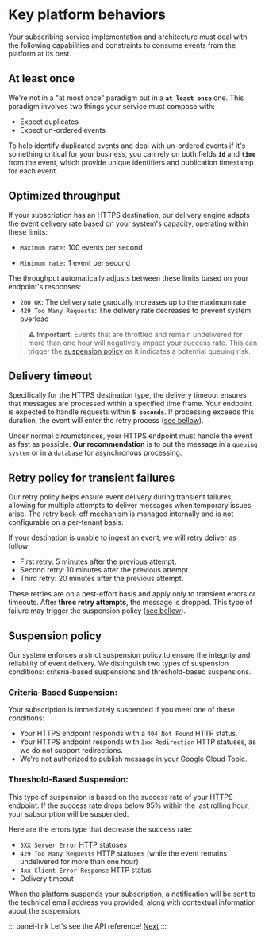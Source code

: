 # Key platform behaviors

Your subscribing service implementation and architecture must deal with the following capabilities and constraints to consume events from the platform at its best.

## At least once

We're not in a "at most once" paradigm but in a **`at least once`** one. This paradigm involves two things your service must compose with:

- Expect duplicates
- Expect un-ordered events

To help identify duplicated events and deal with un-ordered events if it's something critical for your business, you can rely on both fields  **`id`** and **`time`** from the event, which provide unique identifiers and publication timestamp for each event.

## Optimized throughput

If your subscription has an HTTPS destination, our delivery engine adapts the event delivery rate based on your system's capacity, operating within these limits:

- `Maximum rate:` 100 events per second

- `Minimum rate:` 1 event per second

The throughput automatically adjusts between these limits based on your endpoint's responses:
- `200 OK`: The delivery rate gradually increases up to the maximum rate
- `429 Too Many Requests`: The delivery rate decreases to prevent system overload

> **⚠️ Important**: Events that are throttled and remain undelivered for more than one hour will negatively impact your success rate. This can trigger the [suspension policy](/event-platform/key-platform-behaviors.html#suspension-policy) as it indicates a potential queuing risk.

## Delivery timeout

Specifically for the HTTPS destination type, the delivery timeout ensures that messages are processed within a specified  time frame. Your endpoint is expected to handle requests within **`5 seconds`**.  If processing exceeds this duration, the event will enter the retry process ([see bellow](/event-platform/concepts.html#retry-policy-for-transient-failures)).

Under normal circumstances, your HTTPS endpoint must handle the event as fast as possible.
**Our recommendation** is to put the message in a `queuing system` or in a `database` for asynchronous processing.

## Retry policy for transient failures

Our retry policy helps ensure event delivery during transient failures, allowing for multiple attempts to deliver messages when temporary issues arise. The retry back-off mechanism is managed internally and is not configurable on a per-tenant basis.

If your destination is unable to ingest an event, we will retry deliver as follow:
 - First retry: 5 minutes after the previous attempt.
 - Second retry: 10 minutes after the previous attempt.
 - Third retry: 20 minutes after the previous attempt.

These retries are on a best-effort basis and apply only to transient errors or timeouts. After **three retry attempts**, the message is dropped.
This type of failure may trigger the suspension policy ([see bellow](/event-platform/key-platform-behaviors.html#suspension-policy)).

## Suspension policy

Our system enforces a strict suspension policy to ensure the integrity and reliability of event delivery. We distinguish two types of suspension conditions: criteria-based suspensions and threshold-based suspensions.

### Criteria-Based Suspension:

Your subscription is immediately suspended if you meet one of these conditions:

- Your HTTPS endpoint responds with a `404 Not Found` HTTP status.
- Your HTTPS endpoint responds with `3xx Redirection` HTTP statuses, as we do not support redirections.
- We're not authorized to publish message in your Google Cloud Topic.

### Threshold-Based Suspension:

This type of suspension is based on the success rate of your HTTPS endpoint. If the success rate drops below 95% within the last rolling hour, your subscription will be suspended.

Here are the errors type that decrease the success rate:

- `5XX Server Error` HTTP statuses
- `429 Too Many Requests` HTTP statuses (while the event  remains undelivered for more than one hour)
- `4xx Client Error Response` HTTP status
- Delivery timeout

When the platform suspends your subscription, a notification will be sent to the technical email address you provided, along with contextual information about the suspension.

::: panel-link Let's see the API reference! [Next](/event-platform/api-reference.html)
:::
